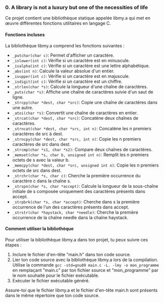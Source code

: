 ### 0. A library is not a luxury but one of the necessities of life
Ce projet contient une bibliothèque statique appelée libmy.a qui met en œuvre différentes fonctions utilitaires en langage C.

#### Fonctions incluses

La bibliothèque libmy.a comprend les fonctions suivantes :

- `_putchar(char c)`: Permet d'afficher un caractère.
- `_islower(int c)`: Vérifie si un caractère est en minuscule.
- `_isalpha(int c)`: Vérifie si un caractère est une lettre alphabétique.
- `_abs(int n)`: Calcule la valeur absolue d'un entier.
- `_isupper(int c)`: Vérifie si un caractère est en majuscule.
- `_isdigit(int c)`: Vérifie si un caractère est un chiffre.
- `_strlen(char *s)`: Calcule la longueur d'une chaîne de caractères.
- `_puts(char *s)`: Affiche une chaîne de caractères suivie d'un saut de ligne.
- `_strcpy(char *dest, char *src)`: Copie une chaîne de caractères dans une autre.
- `_atoi(char *s)`: Convertit une chaîne de caractères en entier.
- `_strcat(char *dest, char *src)`: Concatène deux chaînes de caractères.
- `_strncat(char *dest, char *src, int n)`: Concatène les n premiers caractères de src à dest.
- `_strncpy(char *dest, char *src, int n)`: Copie les n premiers caractères de src dans dest.
- `_strcmp(char *s1, char *s2)`: Compare deux chaînes de caractères.
- `_memset(char *s, char b, unsigned int n)`: Remplit les n premiers octets de s avec la valeur b.
- `_memcpy(char *dest, char *src, unsigned int n)`: Copie les n premiers octets de src dans dest.
- `_strchr(char *s, char c)`: Cherche la première occurrence du caractère c dans la chaîne s.
- `_strspn(char *s, char *accept)`: Calcule la longueur de la sous-chaîne initiale de s composée uniquement des caractères présents dans accept.
- `_strpbrk(char *s, char *accept)`: Cherche dans s la première occurrence de l'un des caractères présents dans accept.
- `_strstr(char *haystack, char *needle)`: Cherche la première occurrence de la chaîne needle dans la chaîne haystack.

#### Comment utiliser la bibliothèque

Pour utiliser la bibliothèque libmy.a dans ton projet, tu peux suivre ces étapes :

1. Inclure le fichier d'en-tête "main.h" dans ton code source.
2. Lier ton code source avec la bibliothèque libmy.a lors de la compilation. Utilise la commande `gcc -std=gnu89 main.c -L. -lmy -o mon_programme` en remplaçant "main.c" par ton fichier source et "mon_programme" par le nom souhaité pour le fichier exécutable.
3. Exécuter le fichier exécutable généré.

Assure-toi que le fichier libmy.a et le fichier d'en-tête main.h sont présents dans le même répertoire que ton code source.

